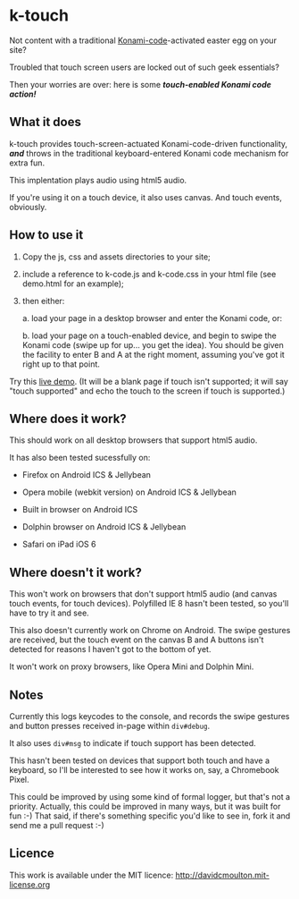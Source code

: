 # k-touch
Not content with a traditional [Konami-code](http://en.wikipedia.org/wiki/List_of_Konami_code_games)-activated easter egg on your site?

Troubled that touch screen users are locked out of such geek essentials?

Then your worries are over: here is some ***touch-enabled Konami code action!***

## What it does
k-touch provides touch-screen-actuated Konami-code-driven functionality, ***and*** throws in the traditional keyboard-entered Konami code mechanism for extra fun.

This implentation plays audio using html5 audio.

If you're using it on a touch device, it also uses canvas. And touch events, obviously.


## How to use it
1. Copy the js, css and assets directories to your site;

2. include a reference to k-code.js and k-code.css in your html file (see demo.html for an example);

3. then either:

    a. load your page in a desktop browser and enter the Konami code, or:

    b. load your page on a touch-enabled device, and begin to swipe the Konami code (swipe up for up... you get the idea). You should be given the facility to enter B and A at the right moment, assuming you've got it right up to that point.

Try this [live demo](http://davidcmoulton.github.io/k-touch/demo.html). (It will be a blank page if touch isn't supported; it will say "touch supported" and echo the touch to the screen if touch is supported.)


## Where does it work? 
This should work on all desktop browsers that support html5 audio.

It has also been tested sucessfully on:
    
+ Firefox on Android ICS & Jellybean

+ Opera mobile (webkit version) on Android ICS & Jellybean

+ Built in browser on Android ICS

+ Dolphin browser on Android ICS & Jellybean

+ Safari on iPad iOS 6


## Where doesn't it work?
This won't work on browsers that don't support html5 audio (and canvas touch events, for touch devices). Polyfilled IE 8 hasn't been tested, so you'll have to try it and see. 

This also doesn't currently work on Chrome on Android. The swipe gestures are received, but the touch event on the canvas B and A buttons isn't detected for reasons I haven't got to the bottom of yet.

It won't work on proxy browsers, like Opera Mini and Dolphin Mini.

## Notes
Currently this logs keycodes to the console, and records the swipe gestures and button presses received in-page within <code>div#debug</code>.

It also uses <code>div#msg</code> to indicate if touch support has been detected.

This hasn't been tested on devices that support both touch and have a keyboard, so I'll be interested to see how it works on, say, a Chromebook Pixel.

This could be improved by using some kind of formal logger, but that's not a priority. Actually, this could be improved in many ways, but it was built for fun :-) That said, if there's something specific you'd like to see in, fork it and send me a pull request :-)

## Licence
This work is available under the MIT licence: http://davidcmoulton.mit-license.org

